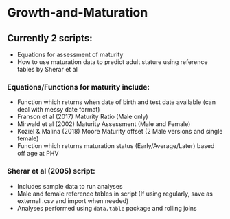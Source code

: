 # Growth-and-Maturation

## Currently 2 scripts: 

  * Equations for assessment of maturity
  * How to use maturation data to predict adult stature using reference tables by Sherar et al
  
### Equations/Functions for maturity include:

  * Function which returns when date of birth and test date available (can deal with messy date format)
  * Franson et al (2017) Maturity Ratio (Male only)
  * Mirwald et al (2002) Maturity Assessment (Male and Female)
  * Koziel & Malina (2018) Moore Maturity offset (2 Male versions and single female)
  * Function which returns maturation status (Early/Average/Later) based off age at PHV
  
 ### Sherar et al (2005) script:
  
  * Includes sample data to run analyses
  * Male and female reference tables in script (If using regularly, save as external .csv and import when needed)
  * Analyses performed using `data.table` package and rolling joins
  
